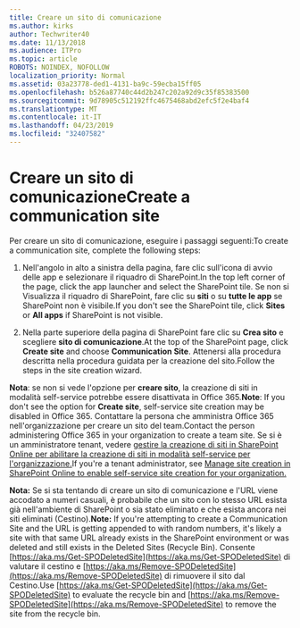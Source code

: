 ```yaml
---
title: Creare un sito di comunicazione
ms.author: kirks
author: Techwriter40
ms.date: 11/13/2018
ms.audience: ITPro
ms.topic: article
ROBOTS: NOINDEX, NOFOLLOW
localization_priority: Normal
ms.assetid: 03a23778-ded1-4131-ba9c-59ecba15ff05
ms.openlocfilehash: b526a87740c44d2b247c202a92d9c35f85383500
ms.sourcegitcommit: 9d78905c512192ffc4675468abd2efc5f2e4baf4
ms.translationtype: MT
ms.contentlocale: it-IT
ms.lasthandoff: 04/23/2019
ms.locfileid: "32407582"
---
```

# <a name="create-a-communication-site"></a><span data-ttu-id="a2d4c-102">Creare un sito di comunicazione</span><span class="sxs-lookup"><span data-stu-id="a2d4c-102">Create a communication site</span></span>

<span data-ttu-id="a2d4c-103">Per creare un sito di comunicazione, eseguire i passaggi seguenti:</span><span class="sxs-lookup"><span data-stu-id="a2d4c-103">To create a communication site, complete the following steps:</span></span> 
  
1. <span data-ttu-id="a2d4c-104">Nell'angolo in alto a sinistra della pagina, fare clic sull'icona di avvio delle app e selezionare il riquadro di SharePoint.</span><span class="sxs-lookup"><span data-stu-id="a2d4c-104">In the top left corner of the page, click the app launcher and select the SharePoint tile.</span></span> <span data-ttu-id="a2d4c-105">Se non si Visualizza il riquadro di SharePoint, fare clic su **siti** o su **tutte le app** se SharePoint non è visibile.</span><span class="sxs-lookup"><span data-stu-id="a2d4c-105">If you don't see the SharePoint tile, click **Sites** or **All apps** if SharePoint is not visible.</span></span> 
    
2. <span data-ttu-id="a2d4c-106">Nella parte superiore della pagina di SharePoint fare clic su **Crea sito** e scegliere **sito di comunicazione**.</span><span class="sxs-lookup"><span data-stu-id="a2d4c-106">At the top of the SharePoint page, click **Create site** and choose **Communication Site**.</span></span> <span data-ttu-id="a2d4c-107">Attenersi alla procedura descritta nella procedura guidata per la creazione del sito.</span><span class="sxs-lookup"><span data-stu-id="a2d4c-107">Follow the steps in the site creation wizard.</span></span> 
    
 <span data-ttu-id="a2d4c-108">**Nota**: se non si vede l'opzione per **creare sito**, la creazione di siti in modalità self-service potrebbe essere disattivata in Office 365.</span><span class="sxs-lookup"><span data-stu-id="a2d4c-108">**Note**: If you don't see the option for **Create site**, self-service site creation may be disabled in Office 365.</span></span> <span data-ttu-id="a2d4c-109">Contattare la persona che amministra Office 365 nell'organizzazione per creare un sito del team.</span><span class="sxs-lookup"><span data-stu-id="a2d4c-109">Contact the person administering Office 365 in your organization to create a team site.</span></span> <span data-ttu-id="a2d4c-110">Se si è un amministratore tenant, vedere [gestire la creazione di siti in SharePoint Online per abilitare la creazione di siti in modalità self-service per l'organizzazione.](https://go.microsoft.com/fwlink/?linkid=2018780)</span><span class="sxs-lookup"><span data-stu-id="a2d4c-110">If you're a tenant administrator, see [Manage site creation in SharePoint Online to enable self-service site creation for your organization.](https://go.microsoft.com/fwlink/?linkid=2018780)</span></span>
  
 <span data-ttu-id="a2d4c-111">**Nota:** Se si sta tentando di creare un sito di comunicazione e l'URL viene accodato a numeri casuali, è probabile che un sito con lo stesso URL esista già nell'ambiente di SharePoint o sia stato eliminato e che esista ancora nei siti eliminati (Cestino).</span><span class="sxs-lookup"><span data-stu-id="a2d4c-111">**Note:** If you're attempting to create a Communication Site and the URL is getting appended to with random numbers, it's likely a site with that same URL already exists in the SharePoint environment or was deleted and still exists in the Deleted Sites (Recycle Bin).</span></span> <span data-ttu-id="a2d4c-112">Consente [https://aka.ms/Get-SPODeletedSite](https://aka.ms/Get-SPODeletedSite) di valutare il cestino e [https://aka.ms/Remove-SPODeletedSite](https://aka.ms/Remove-SPODeletedSite) di rimuovere il sito dal Cestino.</span><span class="sxs-lookup"><span data-stu-id="a2d4c-112">Use [https://aka.ms/Get-SPODeletedSite](https://aka.ms/Get-SPODeletedSite) to evaluate the recycle bin and [https://aka.ms/Remove-SPODeletedSite](https://aka.ms/Remove-SPODeletedSite) to remove the site from the recycle bin.</span></span> 
  

